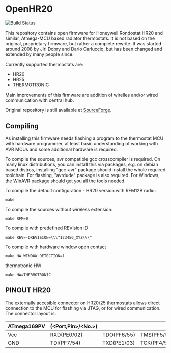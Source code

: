 # OpenHR20

[![Build Status](https://travis-ci.org/OpenHR20/OpenHR20.svg?branch=master)](https://travis-ci.org/OpenHR20/OpenHR20)

This repository contains open firmware for Honeywell Rondostat HR20 and similar, Atmega-MCU based radiator thermostats. It is not based on the original, proprietary firmware, but rather a complete rewrite. It was started around 2008 by Jiri Dobry and Dario Carluccio, but has been changed and extended by many people since.

Currently supported thermostats are:
* HR20
* HR25
* THERMOTRONIC

Main improvements of this firmware are addition of wirelles and/or wired communication with central hub.

Original repository is still available at [SourceForge](https://sourceforge.net/projects/openhr20/).

## Compiling

As installing this firmware needs flashing a program to the thermostat MCU with hardware programmer, at least basic understanding of working with AVR MCUs and some additional hardware is required.

To compile the sources, avr compatible gcc crosscompiler is required. On many linux distributions, you can install this via packages, e.g. on debian based distros, installing "gcc-avr" package should install the whole required toolchain. For flashing, "avrdude" package is also required. For Windows, the [WinAVR](https://sourceforge.net/projects/winavr/) package should get you all the tools needed.

To compile the default configuration - HR20 version with RFM12B radio:

`make`

To compile the sources without wireless extension:

`make RFM=0`

To compile with predefined REVision ID

`make REV=-DREVISION=\\\"123456_XYZ\\\"`

To compile with hardware window open contact

`make HW_WINDOW_DETECTION=1`

thermotronic HW

`make HW=THERMOTRONIC`

## PINOUT HR20

The externally accesible connector on HR20/25 thermostats allows direct connection to the MCU for flashing via JTAG, or for wired communication. The connector layout is:

| ATmega169PV | <Func>(<Port,Pin>/<No.>) | | | |
| --- | ----------- | ----------- | ----------- | ------------ |
| Vcc | RXD(PE0/02) | TDO(PF6/55) | TMS(PF5/56) | /RST(PG5/20) |
| GND | TDI(PF7/54) | TXD(PE1/03) | TCK(PF4/57) |     (PE2/04) |

